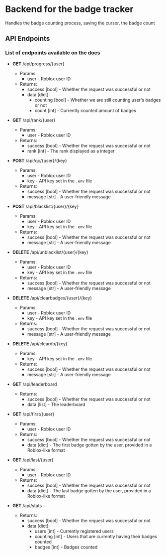 # Backend for the badge tracker

Handles the badge counting process, saving the cursor, the badge count

## API Endpoints 
### List of endpoints available on the [docs](https://sbc.gacek.wtf/docs)

* **GET** /api/progress/{user}
	* Params:
		* user - Roblox user ID
	* Returns:
		* success [bool] - Whether the request was successful or not
		* data [dict]:
			* counting [bool] - Whether we are still counting user's badges or not
			* count [int] - Currently counted amount of badges

* **GET** /api/rank/{user}
	*  Params:
		* user - Roblox user ID
	* Returns:
		* success [bool] - Whether the request was successful or not
		* rank [int] - The rank displayed as a integer

* **POST** /api/qc/{user}/{key}
	*  Params:
		* user - Roblox user ID
		* key - API key set in the `.env` file
	* Returns:
		* success [bool] - Whether the request was successful or not
		* message [str] - A user-friendly message

* **POST** /api/blacklist/{user}/{key}
	* Params:
		* user - Roblox user ID
		* key - API key set in the `.env` file
	* Returns:
		* success [bool] - Whether the request was successful or not
		* message [str] - A user-friendly message

* **DELETE** /api/unblacklist/{user}/{key}
	* Params:
		* user - Roblox user ID
		* key - API key set in the `.env` file
	* Returns:
		* success [bool] - Whether the request was successful or not
		* message [str] - A user-friendly message

* **DELETE** /api/clearbadges/{user}/{key}
	* Params:
		* user - Roblox user ID
		* key - API key set in the `.env` file
	* Returns:
		* success [bool] - Whether the request was successful or not
		* message [str] - A user-friendly message

* **DELETE** /api/cleardb/{key}
	* Params:
		* key - API key set in the `.env` file
	* Returns:
		* success [bool] - Whether the request was successful or not
		* message [str] - A user-friendly message

* **GET** /api/leaderboard
	* Returns:
		* success [bool] - Whether the request was successful or not
		* data [list] - The leaderboard

* **GET** /api/first/{user}
	* Params:
		* user - Roblox user ID
	* Returns:
		* success [bool] - Whether the request was successful or not
		* data [dict] - The first badge gotten by the user, provided in a Roblox-like format

* **GET** /api/last/{user}
	* Params:
		* user - Roblox user ID
	* Returns:
		* success [bool] - Whether the request was successful or not
		* data [dict] - The last badge gotten by the user, provided in a Roblox-like format

* **GET** /api/stats
	* Returns:
		* success [bool] - Whether the request was successful or not
		* data [dict]:
			* users [int] - Currently registered users
			* counting [int] - Users that are currently having their badges counted
			* badges [int] - Badges counted

